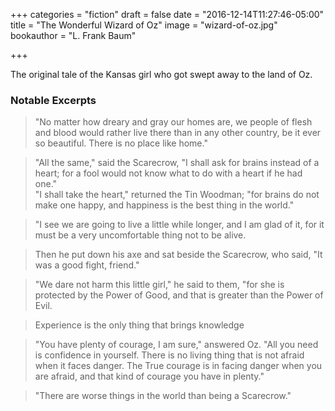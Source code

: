 +++
categories = "fiction"
draft = false
date = "2016-12-14T11:27:46-05:00"
title = "The Wonderful Wizard of Oz"
image = "wizard-of-oz.jpg"
bookauthor = "L. Frank Baum"

+++

The original tale of the Kansas girl who got swept away to the land of Oz.


### Notable Excerpts

> "No matter how dreary and gray our homes are, we people of flesh and blood would rather live there than in any other country, be it ever so beautiful. There is no place like home."

<!-- -->
> "All the same," said the Scarecrow, "I shall ask for brains instead of a heart; for a fool would not know what to do with a heart if he had one."<BR>"I shall take the heart," returned the Tin Woodman; "for brains do not make one happy, and happiness is the best thing in the world."

<!-- -->
> "I see we are going to live a little while longer, and I am glad of it, for it must be a very uncomfortable thing not to be alive.

<!-- -->
> Then he put down his axe and sat beside the Scarecrow, who said, "It was a good fight, friend."

<!-- -->
> "We dare not harm this little girl," he said to them, "for she is protected by the Power of Good, and that is greater than the Power of Evil.

<!-- -->
> Experience is the only thing that brings knowledge

<!-- -->
> "You have plenty of courage, I am sure," answered Oz. "All you need is confidence in yourself. There is no living thing that is not afraid when it faces danger. The True courage is in facing danger when you are afraid, and that kind of courage you have in plenty."

<!-- -->
> "There are worse things in the world than being a Scarecrow."

